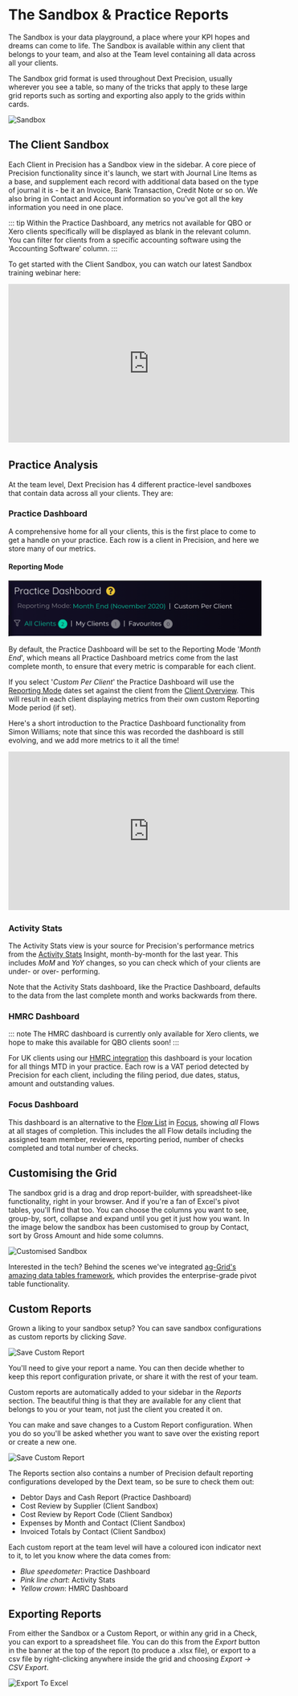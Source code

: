 ---
---

# The Sandbox & Practice Reports
The Sandbox is your data playground, a place where your KPI hopes and dreams can come to life. The Sandbox is available 
within any client that belongs to your team, and also at the Team level containing all data across all your clients. 

The Sandbox grid format is used throughout Dext Precision, usually wherever you see a table, so many of the tricks that apply to 
these large grid reports such as sorting and exporting also apply to the grids within cards.  

![Sandbox](./images/sandbox.png)

## The Client Sandbox

Each Client in Precision has a Sandbox view in the sidebar. A core piece of Precision functionality since it's launch, we start 
with Journal Line Items as a base, and supplement each record with additional data based on the type of
journal it is - be it an Invoice, Bank Transaction, Credit Note or so on. We also bring in Contact and Account
information so you've got all the key information you need in one place.

::: tip
Within the Practice Dashboard, any metrics not available for QBO or Xero clients specifically will be displayed as blank in the relevant column. You can filter for clients from a specific accounting software using the ‘Accounting Software’ column. 
::: 

To get started with the Client Sandbox, you can watch our latest Sandbox training webinar here:

<iframe width="560" height="315" src="https://www.youtube.com/embed/LiwjlNFiHs8?rel=0" frameborder="0" allow="autoplay; encrypted-media" allowfullscreen></iframe>

## Practice Analysis

At the team level, Dext Precision has 4 different practice-level sandboxes that contain data across all your clients. They are:

### Practice Dashboard
A comprehensive home for all your clients, this is the first place to come to get a handle on your practice. Each row is a client in Precision, and here we store many of our metrics. 

#### Reporting Mode

![Practice Dashboard Reporting Mode](./images/Practice-Dashbord-Reporting-Mode-min.png)

By default, the Practice Dashboard will be set to the Reporting Mode '*Month End*', which means all Practice Dashboard 
metrics come from the last complete month, to ensure that every metric is comparable for each client.  

If you select '*Custom Per Client*' the Practice Dashboard will use the [Reporting Mode](/clients.html#overview-reporting-mode) 
dates set against the client from the [Client Overview](/clients.html#client-overview). This will result in each client displaying metrics from their own custom Reporting Mode period (if set).  

Here's a short introduction to the Practice Dashboard functionality from Simon Williams; note that since this was recorded 
the dashboard is still evolving, and we add more metrics to it all the time!

<iframe width="560" height="315" src="https://www.youtube.com/embed/K9MX2tsKMW4?rel=0" frameborder="0" allow="autoplay; encrypted-media" allowfullscreen></iframe>

### Activity Stats
The Activity Stats view is your source for Precision's performance metrics from the [Activity Stats](/insights.html#activity-stats) 
Insight, month-by-month for the last year. This includes _MoM_ and _YoY_ changes, so you can check which of your clients 
are under- or over- performing. 

Note that the Activity Stats dashboard, like the Practice Dashboard, defaults to the data from the last complete month and works backwards from there.

### HMRC Dashboard

::: note
The HMRC dashboard is currently only available for Xero clients, we hope to make this available for QBO clients soon!
:::

For UK clients using our [HMRC integration](/integrations.html#hmrc-uk-only) this dashboard is your location for all things 
MTD in your practice. Each row is a VAT period detected by Precision for each client, including the filing period, due dates, 
status, amount and outstanding values.

### Focus Dashboard
This dashboard is an alternative to the [Flow List](/focus.html#the-flow-list) in [Focus](https://help.xavier-analytics.com/focus.html#focus), 
showing _all_ Flows at all stages of completion. This includes the all Flow details including the assigned team member, 
reviewers, reporting period, number of checks completed and total number of checks.


## Customising the Grid
The sandbox grid is a drag and drop report-builder, with spreadsheet-like functionality, right in your browser. And if you're
a fan of Excel's pivot tables, you'll find that too. You can choose the columns you want to see, group-by, sort, collapse
and expand until you get it just how you want. In the image below the sandbox has been customised to group by Contact,
sort by Gross Amount and hide some columns.

![Customised Sandbox](./images/customised-sandbox.png)

Interested in the tech? Behind the scenes we've integrated [ag-Grid's amazing data tables framework](https://www.ag-grid.com/),
which provides the enterprise-grade pivot table functionality.

## Custom Reports
Grown a liking to your sandbox setup? You can save sandbox configurations as custom reports by clicking *Save*.

![Save Custom Report](./images/save-custom-report.png)

You'll need to give your report a name. You can then decide whether to keep this report configuration private, or
share it with the rest of your team.

Custom reports are automatically added to your sidebar in the *Reports* section. The beautiful thing is that they are
available for any client that belongs to you or your team, not just the client you created it on.

You can make and save changes to a Custom Report configuration. When you do so you'll be asked whether you want to save
over the existing report or create a new one.

![Save Custom Report](./images/save-report-changes.png)

The Reports section also contains a number of Precision default reporting configurations developed by the Dext team, so 
be sure to check them out:

- Debtor Days and Cash Report (Practice Dashboard)
- Cost Review by Supplier (Client Sandbox)
- Cost Review by Report Code (Client Sandbox)
- Expenses by Month and Contact (Client Sandbox)
- Invoiced Totals by Contact (Client Sandbox)

Each custom report at the team level will have a coloured icon indicator next to it, to let you know where the data comes from:
- _Blue speedometer_: Practice Dashboard
- _Pink line chart_: Activity Stats
- _Yellow crown_: HMRC Dashboard

## Exporting Reports
From either the Sandbox or a Custom Report, or within any grid in a Check, you can export to a spreadsheet file. You can 
do this from the *Export* button in the banner at the top of the report (to produce a .xlsx file), or export to a csv 
file by right-clicking anywhere inside the grid and choosing *Export -> CSV Export*.

![Export To Excel](./images/export-to-excel.png)
